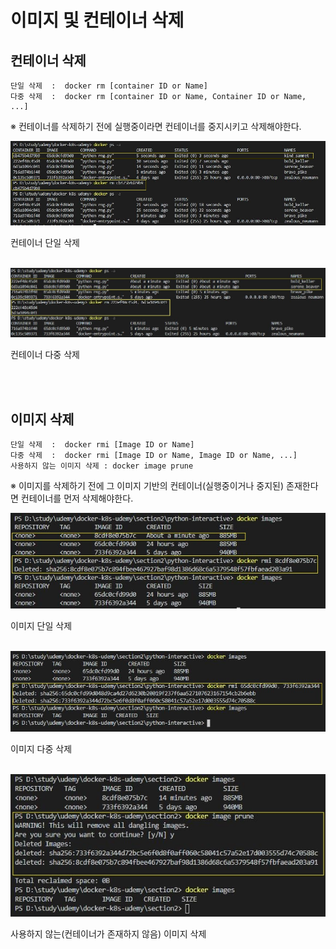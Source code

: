 # 이미지 및 컨테이너 삭제

## 컨테이너 삭제
```
단일 삭제  :  docker rm [container ID or Name]
다중 삭제  :  docker rm [container ID or Name, Container ID or Name, ...]
```

※ 컨테이너를 삭제하기 전에 실행중이라면 컨테이너를 중지시키고 삭제해야한다.

<img src="image/09/container-rm-one.JPG">

컨테이너 단일 삭제

<br/>

<img src="image/09/container-rm-multi.JPG">

컨테이너 다중 삭제

<br/>
<br/>

## 이미지 삭제
```
단일 삭제  :  docker rmi [Image ID or Name]
다중 삭제  :  docker rmi [Image ID or Name, Image ID or Name, ...]
사용하지 않는 이미지 삭제 : docker image prune
```

※ 이미지를 삭제하기 전에 그 이미지 기반의 컨테이너(실행중이거나 중지된) 존재한다면 컨테이너를 먼저 삭제해야한다.

<img src="image/09/image-rm-one.jpg">

이미지 단일 삭제

<br/>

<img src="image/09/image-rm-multi.jpg">

이미지 다중 삭제

<br/>

<img src="image/09/image-prune.jpg">

사용하지 않는(컨테이너가 존재하지 않음) 이미지 삭제